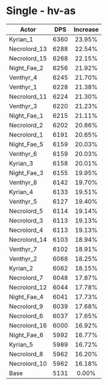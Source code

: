# Single - hv-as
| Actor | DPS | Increase |
|---|:---:|:---:|
|Kyrian_1|6360|23.95%|
|Necrolord_13|6288|22.54%|
|Necrolord_15|6268|22.15%|
|Night_Fae_2|6256|21.92%|
|Venthyr_4|6245|21.70%|
|Venthyr_1|6228|21.38%|
|Necrolord_11|6224|21.30%|
|Venthyr_3|6220|21.23%|
|Night_Fae_1|6215|21.11%|
|Necrolord_2|6202|20.86%|
|Necrolord_1|6191|20.65%|
|Night_Fae_5|6159|20.03%|
|Venthyr_6|6159|20.03%|
|Kyrian_3|6158|20.01%|
|Night_Fae_3|6155|19.95%|
|Venthyr_8|6142|19.70%|
|Kyrian_4|6133|19.51%|
|Venthyr_5|6127|19.40%|
|Necrolord_5|6114|19.14%|
|Necrolord_3|6113|19.13%|
|Necrolord_4|6113|19.13%|
|Necrolord_14|6103|18.94%|
|Venthyr_7|6102|18.91%|
|Venthyr_2|6068|18.25%|
|Kyrian_2|6062|18.15%|
|Necrolord_7|6048|17.87%|
|Necrolord_12|6044|17.78%|
|Night_Fae_4|6041|17.73%|
|Necrolord_9|6039|17.68%|
|Necrolord_6|6037|17.65%|
|Necrolord_16|6000|16.92%|
|Night_Fae_6|5992|16.77%|
|Kyrian_5|5989|16.72%|
|Necrolord_8|5962|16.20%|
|Necrolord_10|5962|16.18%|
|Base|5131|0.00%|
